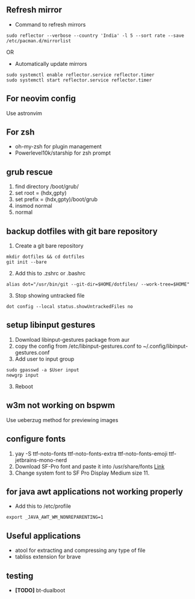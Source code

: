 ## Refresh mirror 
- Command to refresh mirrors 
```
sudo reflector --verbose --country 'India' -l 5 --sort rate --save /etc/pacman.d/mirrorlist
```

OR

- Automatically update mirrors 
```
sudo systemctl enable reflector.service reflector.timer
sudo systemctl start reflector.service reflector.timer
```

## For neovim config
Use astronvim

## For zsh
- oh-my-zsh for plugin management
- Powerlevel10k/starship for zsh prompt

## grub rescue 
1. find directory /boot/grub/
2. set root = (hdx,gpty)
3. set prefix = (hdx,gpty)/boot/grub
4. insmod normal 
5. normal

## backup dotfiles with git bare repository
1. Create a git bare repository 
```
mkdir dotfiles && cd dotfiles
git init --bare
```
2. Add this to .zshrc or .bashrc
```
alias dot="/usr/bin/git --git-dir=$HOME/dotfiles/ --work-tree=$HOME" 
```
3. Stop showing untracked file
```
dot config --local status.showUntrackedFiles no
```

## setup libinput gestures
1. Download libinput-gestures package from aur
2. copy the config from /etc/libinput-gestures.conf to ~/.config/libinput-gestures.conf
3. Add user to input group
```
sudo gpasswd -a $User input
newgrp input
```
3. Reboot

## w3m not working on bspwm
Use ueberzug method for previewing images

## configure fonts 
1. yay -S ttf-noto-fonts ttf-noto-fonts-extra ttf-noto-fonts-emoji ttf-jetbrains-mono-nerd 
2. Download SF-Pro font and paste it into /usr/share/fonts [Link](https://github.com/sahibjotsaggu/San-Francisco-Pro-Fonts.git)
3. Change system font to SF Pro Display Medium size 11.

## for java awt applications not working properly
- Add this to /etc/profile
```
export _JAVA_AWT_WM_NONREPARENTING=1
```

## Useful applications
- atool for extracting and compressing any type of file
- tabliss extension for brave

## testing
- **[TODO]** bt-dualboot

